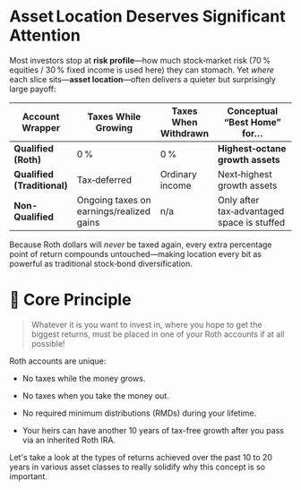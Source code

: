 # Asset Location Deserves Significant Attention

Most investors stop at **risk profile**—how much stock‑market risk (70 % equities / 30 % fixed income is used here) they can stomach. Yet *where* each slice sits—**asset location**—often delivers a quieter but surprisingly large payoff:

| Account Wrapper | Taxes While Growing | Taxes When Withdrawn | Conceptual “Best Home” for… |
| --------------- | ------------------- | -------------------- | --------------------------- |
| **Qualified (Roth)** | 0 % | 0 % | **Highest‑octane growth assets** |
| **Qualified (Traditional)** | Tax‑deferred | Ordinary income | Next‑highest growth assets |
| **Non-Qualified** | Ongoing taxes on earnings/realized gains | n/a  | Only after tax‑advantaged space is stuffed |

Because Roth dollars will *never* be taxed again, every extra percentage point of return compounds untouched—making location every bit as powerful as traditional stock‑bond diversification. 

# 🔑 Core Principle

>Whatever it is you want to invest in, where you hope to get the biggest returns, must be placed in one of your Roth accounts if at all possible!

Roth accounts are unique:

* No taxes while the money grows.

* No taxes when you take the money out.

* No required minimum distributions (RMDs) during your lifetime.

* Your heirs can have another 10 years of tax-free growth after you pass via an inherited Roth IRA.

Let's take a look at the types of returns achieved over the past 10 to 20 years in various asset classes to really solidify why this concept is so important.
